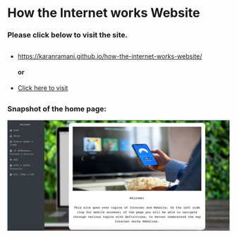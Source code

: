 # How the Internet works Website

### Please click below to visit the site.

##

* https://karanramani.github.io/how-the-internet-works-website/
    #### or
* [Click here to visit](https://karanramani.github.io/how-the-internet-works-website/)

##

### Snapshot of the home page:

![homepage](images/homepage-3.png)



